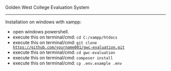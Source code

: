 <p>Golden West College Evaluation System</p>
<hr>
<p>Installation on windows with xampp:</p>

- open windows powershell.
- execute this on terminal/cmd: <code>cd C:/xampp/htdocs</code>
- execute this on terminal/cmd: <code>git clone https://github.com/yourname001/gwc-evaluation.git</code>
- execute this on terminal/cmd: <code>cd gwc-evaluation</code>
- execute this on terminal/cmd: <code>composer install</code>
- execute this on terminal/cmd: <code>cp .env.example .env</code>